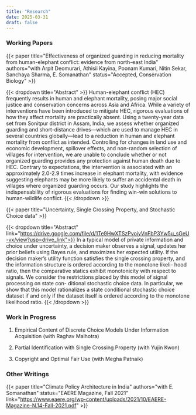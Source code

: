 ```yaml
---
title: "Research"
date: 2025-03-31
draft: false
---
```

<!-- 
#### Publications -->

### Working Papers


{{< paper title="Effectiveness of organized guarding in reducing mortality from human-elephant conflict: evidence from north-east India" authors="with Arpit Deomurari, Athisii Kayina, Poonam Kumari, Nitin Sekar, Sanchaya Sharma, E. Somanathan" status="Accepted, Conservation Biology" >}}

{{< dropdown title="Abstract" >}}
Human-elephant conflict (HEC) frequently results in human and elephant mortality, posing
major social justice and conservation concerns across Asia and Africa. While a variety of
interventions have been introduced to mitigate HEC, rigorous evaluations of how they
affect mortality are practically absent. Using a twenty-year data set from Sonitpur district
in Assam, India, we assess whether organized guarding and short-distance drives—which
are used to manage HEC in several countries globally—lead to a reduction in human and
elephant mortality from conflict as intended. Controlling for changes in land use and
economic development, spillover effects, and non-random selection of villages for
intervention, we are unable to conclude whether or not organized guarding provides any
protection against human death due to HEC. Contrary to expectations, the intervention is
associated with an approximately 2.0-2.9 times increase in elephant mortality, with
evidence suggesting elephants may be more likely to suffer an accidental death in villages
where organized guarding occurs. Our study highlights the indispensability of rigorous
evaluations for finding win-win solutions to human-wildlife conflict.
{{< /dropdown >}}

{{< paper title="Uncertainty, Single Crossing Property, and Stochastic Choice data" >}}
  
{{< dropdown title="Abstract" link="https://drive.google.com/file/d/1Te9HwXTSzPvojyVnFbP3Yw5u_sGeU-vx/view?usp=drive_link">}}
In a typical model of private information and choice under uncertainty, a decision
maker observes a signal, updates her prior beliefs using Bayes rule, and maximizes her
expected utility. If the decision maker’s utility function satisfies the single crossing
property, and the information structure is ordered according to the monotone likeli-
hood ratio, then the comparative statics exhibit monotonicity with respect to signals.
We consider the restrictions placed by this model of signal processing on state con-
ditional stochastic choice data. In particular, we show that this model rationalizes a
state conditional stochastic choice dataset if and only if the dataset itself is ordered
according to the monotone likelihood ratio.
{{< /dropdown >}}

### Work in Progress

1. Empirical Content of Discrete Choice Models Under Information Acquisition (with Raghav Malhotra)

2. Partial Identification with Single Crossing Property (with Yujin Kwon)

3. Copyright and Optimal Fair Use (with Megha Patnaik)

 
### Other Writings

{{< paper title="Climate Policy Architecture in India" authors="with E. Somanathan" status="EAERE Magazine, Fall 2021" link="https://www.eaere.org/wp-content/uploads/2021/10/EAERE-Magazine-N.14-Fall-2021.pdf" >}}
